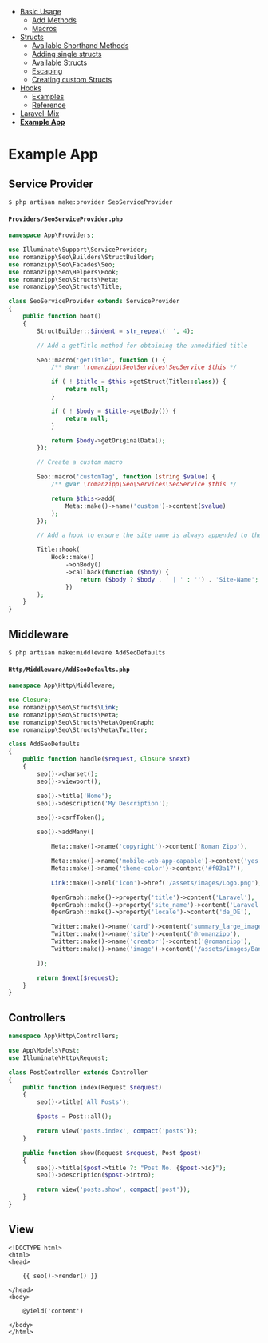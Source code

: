 - [Basic Usage](1-INDEX.md)
  - [Add Methods](1-INDEX.md#add-methods)
  - [Macros](1-INDEX.md#macros)
- [Structs](2-STRUCTS.md)
  - [Available Shorthand Methods](2-STRUCTS.md#available-shorthand-methods)
  - [Adding single structs](2-STRUCTS.md#adding-single-structs)
  - [Available Structs](2-STRUCTS.md#available-structs)
  - [Escaping](2-STRUCTS.md#escaping)
  - [Creating custom Structs](2-STRUCTS.md#creating-custom-structs)
- [Hooks](3-HOOKS.md)
  - [Examples](3-HOOKS.md#examples)
  - [Reference](3-HOOKS.md#reference)
- [Laravel-Mix](4-LARAVEL-MIX.md)
- **[Example App](5-EXAMPLE-APP.md)**

# Example App

## Service Provider

```
$ php artisan make:provider SeoServiceProvider
```

#### `Providers/SeoServiceProvider.php`

```php
namespace App\Providers;

use Illuminate\Support\ServiceProvider;
use romanzipp\Seo\Builders\StructBuilder;
use romanzipp\Seo\Facades\Seo;
use romanzipp\Seo\Helpers\Hook;
use romanzipp\Seo\Structs\Meta;
use romanzipp\Seo\Structs\Title;

class SeoServiceProvider extends ServiceProvider
{
    public function boot()
    {
        StructBuilder::$indent = str_repeat(' ', 4);

        // Add a getTitle method for obtaining the unmodified title

        Seo::macro('getTitle', function () {
            /** @var \romanzipp\Seo\Services\SeoService $this */

            if ( ! $title = $this->getStruct(Title::class)) {
                return null;
            }

            if ( ! $body = $title->getBody()) {
                return null;
            }

            return $body->getOriginalData();
        });    

        // Create a custom macro

        Seo::macro('customTag', function (string $value) {
            /** @var \romanzipp\Seo\Services\SeoService $this */

            return $this->add(
                Meta::make()->name('custom')->content($value)
            );
        });

        // Add a hook to ensure the site name is always appended to the title 

        Title::hook(
            Hook::make()
                ->onBody()
                ->callback(function ($body) {
                    return ($body ? $body . ' | ' : '') . 'Site-Name';
                })
        );
    }
}
```

## Middleware

```
$ php artisan make:middleware AddSeoDefaults
```

#### `Http/Middleware/AddSeoDefaults.php`

```php
namespace App\Http\Middleware;

use Closure;
use romanzipp\Seo\Structs\Link;
use romanzipp\Seo\Structs\Meta;
use romanzipp\Seo\Structs\Meta\OpenGraph;
use romanzipp\Seo\Structs\Meta\Twitter;

class AddSeoDefaults
{
    public function handle($request, Closure $next)
    {
        seo()->charset();
        seo()->viewport();

        seo()->title('Home');
        seo()->description('My Description');

        seo()->csrfToken();

        seo()->addMany([

            Meta::make()->name('copyright')->content('Roman Zipp'),

            Meta::make()->name('mobile-web-app-capable')->content('yes'),
            Meta::make()->name('theme-color')->content('#f03a17'),

            Link::make()->rel('icon')->href('/assets/images/Logo.png'),

            OpenGraph::make()->property('title')->content('Laravel'),
            OpenGraph::make()->property('site_name')->content('Laravel'),
            OpenGraph::make()->property('locale')->content('de_DE'),

            Twitter::make()->name('card')->content('summary_large_image'),
            Twitter::make()->name('site')->content('@romanzipp'),
            Twitter::make()->name('creator')->content('@romanzipp'),
            Twitter::make()->name('image')->content('/assets/images/Banner.jpg', false)

        ]);

        return $next($request);
    }
}

```

## Controllers

```php
namespace App\Http\Controllers;

use App\Models\Post;
use Illuminate\Http\Request;

class PostController extends Controller
{
    public function index(Request $request)
    {
        seo()->title('All Posts');

        $posts = Post::all();

        return view('posts.index', compact('posts'));
    }

    public function show(Request $request, Post $post)
    {
        seo()->title($post->title ?: "Post No. {$post->id}");
        seo()->description($post->intro);

        return view('posts.show', compact('post'));
    }
}
```

## View

```blade
<!DOCTYPE html>
<html>
<head>

    {{ seo()->render() }}

</head>
<body>

    @yield('content')

</body>
</html>
```
